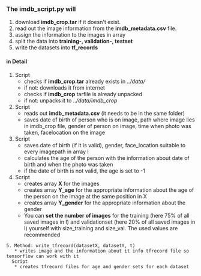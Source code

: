 ### The imdb_script.py will

1. download **imdb_crop.tar** if it doesn't exist.
2. read out the image information from the **imdb_metadata.csv** file.
3. assign the information to the images in array
4. split the data into **training-, validation-, testset**
5. write the datasets into **tf_records**


#### in Detail
1. Script
   * checks if **imdb_crop.tar** already exists in *../data/*
   * if not: downloads it from internet
   * checks if **imdb_crop** tarfile is already unpacked
   * if not: unpacks it to *../data/imdb_crop*
2. Script
   * reads out **imdb_metadata.csv** (it needs to be in the same folder) 
   * saves date of birth of person who is on image, path where image lies in imdb_crop file, gender of person on image, time when photo was taken, facelocation on the image
3. Script
   * saves date of birth (if it is valid), gender, face_location suitable to every imagepath in array I 
   * calculates the age of the person with the information about date of birth and when the photo was taken
   * if the date of birth is not valid, the age is set to -1
4. Script
   * creates array **X** for the images 
   * creates array **Y_age** for the appropriate information about the age of the person on the image at the same position in X
   * creates array **Y_gender** for the appropriate information about the gender
   * You can **set the number of images** for the training (here 75% of all saved images in I) and validationset (here 20% of all saved images in I) yourself with size_training and size_val. The used values are recommended

```
5. Method: write_tfrecord(datasetX, datasetY, t)
   * writes image and the information about it info tfrecord file so tensorflow can work with it
  Script
   * creates tfrecord files for age and gender sets for each dataset 
```